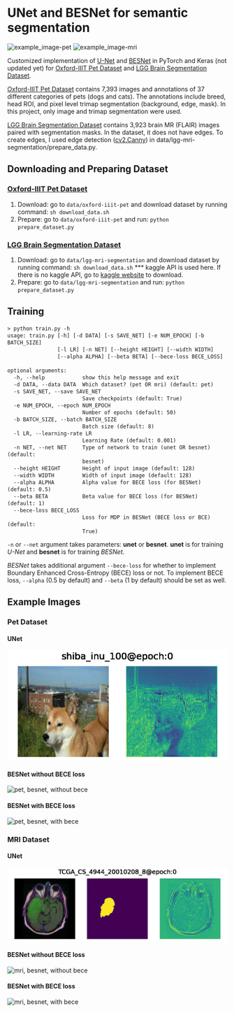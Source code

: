 # UNet and BESNet for semantic segmentation

![example_image-pet](images/pet@besnet_with_bece-shiba_inu_100.gif)
![example_image-mri](images/mri@besnet_with_bece-TCGA_CS_4944_20010208_8.gif)

Customized implementation of [U-Net](https://arxiv.org/abs/1505.04597) and [BESNet](https://link.springer.com/chapter/10.1007%2F978-3-030-00934-2_26) in PyTorch and Keras (not updated yet) for [Oxford-IIIT Pet Dataset](https://www.robots.ox.ac.uk/~vgg/data/pets/) and [LGG Brain Segmentation Dataset](https://www.kaggle.com/mateuszbuda/lgg-mri-segmentation).

[Oxford-IIIT Pet Dataset](https://www.robots.ox.ac.uk/~vgg/data/pets/) contains 7,393 images and annotations of 37 different categories of pets (dogs and cats). The annotations include breed, head ROI, and pixel level trimap segmentation (background, edge, mask). In this project, only image and trimap segmentation were used.

[LGG Brain Segmentation Dataset](https://www.kaggle.com/mateuszbuda/lgg-mri-segmentation) contains 3,923 brain MR (FLAIR) images paired with segmentation masks. In the dataset, it does not have edges. To create edges, I used edge detection ([cv2.Canny](https://opencv-python-tutroals.readthedocs.io/en/latest/py_tutorials/py_imgproc/py_canny/py_canny.html)) in data/lgg-mri-segmentation/prepare_data.py.

## Downloading and Preparing Dataset

### [Oxford-IIIT Pet Dataset](https://www.robots.ox.ac.uk/~vgg/data/pets/)
1. Download: go to `data/oxford-iiit-pet` and download dataset by running command: `sh download_data.sh`
2. Prepare: go to `data/oxford-iiit-pet` and run: `python prepare_dataset.py`

### [LGG Brain Segmentation Dataset](https://www.kaggle.com/mateuszbuda/lgg-mri-segmentation)
1. Download: go to `data/lgg-mri-segmentation` and download dataset by running command: `sh download_data.sh` *** kaggle API is used here. If there is no kaggle API, go to [kaggle website](https://www.kaggle.com/mateuszbuda/lgg-mri-segmentation) to download.
2. Prepare: go to `data/lgg-mri-segmentation` and run: `python prepare_dataset.py`

## Training
```shell script
> python train.py -h
usage: train.py [-h] [-d DATA] [-s SAVE_NET] [-e NUM_EPOCH] [-b BATCH_SIZE]
                [-l LR] [-n NET] [--height HEIGHT] [--width WIDTH]
                [--alpha ALPHA] [--beta BETA] [--bece-loss BECE_LOSS]

optional arguments:
  -h, --help            show this help message and exit
  -d DATA, --data DATA  Which dataset? (pet OR mri) (default: pet)
  -s SAVE_NET, --save SAVE_NET
                        Save checkpoints (default: True)
  -e NUM_EPOCH, --epoch NUM_EPOCH
                        Number of epochs (default: 50)
  -b BATCH_SIZE, --batch BATCH_SIZE
                        Batch size (default: 8)
  -l LR, --learning-rate LR
                        Learning Rate (default: 0.001)
  -n NET, --net NET     Type of network to train (unet OR besnet) (default:
                        besnet)
  --height HEIGHT       Height of input image (default: 128)
  --width WIDTH         Width of input image (default: 128)
  --alpha ALPHA         Alpha value for BECE loss (for BESNet) (default: 0.5)
  --beta BETA           Beta value for BECE loss (for BESNet) (default: 1)
  --bece-loss BECE_LOSS
                        Loss for MDP in BESNet (BECE loss or BCE) (default:
                        True)
```
`-n` or `--net` argument takes parameters: <b>unet</b> or <b>besnet</b>. <b>unet</b> is for training <i>U-Net</i> and <b>besnet</b> is for training <i>BESNet</i>.

<i>BESNet</i> takes additional argument `--bece-loss` for whether to implement Boundary Enhanced Cross-Entropy (BECE) loss or not. To implement BECE loss, `--alpha` (0.5 by default) and `--beta` (1 by default) should be set as well.

## Example Images
### Pet Dataset
#### UNet
![pet, unet](images/pet@unet-shiba_inu_100.gif)
#### BESNet without BECE loss
![pet, besnet, without bece](images/pet@besnet_without_bece-shiba_inu_100.gif)
#### BESNet with BECE loss
![pet, besnet, with bece](images/pet@besnet_with_bece-shiba_inu_100.gif)

### MRI Dataset
#### UNet
![mri, unet](images/mri@unet-TCGA_CS_4944_20010208_8.gif)
#### BESNet without BECE loss
![mri, besnet, without bece](images/mri@besnet_without_bece-TCGA_CS_4944_20010208_8.gif)
#### BESNet with BECE loss
![mri, besnet, with bece](images/mri@besnet_with_bece-TCGA_CS_4944_20010208_8.gif)